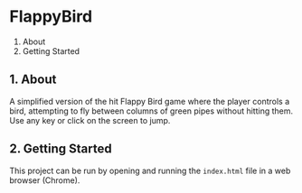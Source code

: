# FlappyBird

1. About
2. Getting Started

## 1. About 
A simplified version of the hit Flappy Bird game where the player controls a bird, attempting to fly between columns of green pipes without hitting them. Use any key or click on the screen to jump. 

## 2. Getting Started
This project can be run by opening and running the `index.html` file in a web browser (Chrome).
